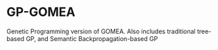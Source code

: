 # GP-GOMEA
Genetic Programming version of GOMEA. Also includes traditional tree-based GP, and Semantic Backpropagation-based GP
